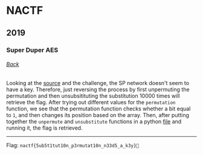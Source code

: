 # NACTF
## 2019
### Super Duper AES
###### [Back](../write.md)

Looking at the [source](sdaes.py) and the challenge, the SP network doesn't seem to have a key.
Therefore, just reversing the process by first unpermuting the permutation and then unsubsitituting the 
substitution 10000 times will retrieve the flag. After trying out different values for the `permutation` function,
we see that the permutation function checks whether a bit equal to `1`, and then changes its position based on
the array. Then, after putting together the `unpermute` and `unsubstitute` functions in a python [file](crack.py)
and running it, the flag is retrieved.

---
Flag: `nactf{5ub5t1tut10n_p3rmutat10n_n33d5_a_k3y}`